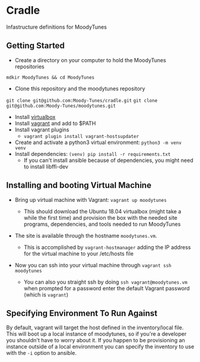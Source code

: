 # Cradle
Infastructure definitions for MoodyTunes


## Getting Started

- Create a directory on your computer to hold the MoodyTunes repositories

`mdkir MoodyTunes && cd MoodyTunes`

- Clone this repository and the moodytunes repository

`git clone git@github.com:Moody-Tunes/cradle.git`
`git clone git@github.com:Moody-Tunes/moodytunes.git`

- Install [virtualbox](https://www.virtualbox.org/wiki/Downloads)
- Install [vagrant](https://www.vagrantup.com/downloads.html) and add to $PATH
- Install vagrant plugins
	- `vagrant plugin install vagrant-hostsupdater`
- Create and activate a python3 virtual environment: `python3 -m venv venv`
- Install dependencies: `(venv) pip install -r requirements.txt`
	- If you can't install ansible because of dependencies, you might need to install libffi-dev


## Installing and booting Virtual Machine

- Bring up virtual machine with Vagrant: `vagrant up moodytunes`
	- This should download the Ubuntu 18.04 virtualbox (might take a while the first time) and provision the box with the needed site programs, dependencies, and tools needed to run MoodyTunes

- The site is available through the hostname `moodytunes.vm`.
	- This is accomplished by `vagrant-hostmanager` adding the IP address for the virtual machine to your /etc/hosts file

- Now you can ssh into your virtual machine through `vagrant ssh moodytunes`
	- You can also you straight ssh by doing `ssh vagrant@moodytunes.vm` when prompted for a password enter the default Vagrant password (which is `vagrant`)


## Specifying Environment To Run Against

By default, vagrant will target the host defined in the inventory/local file. This will boot up a local instance of
moodytunes, so if you're a developer you shouldn't have to worry about it. If you happen to be provisioning an instance outside of a local environment you can specify the inventory to use with the `-i` option to ansible.
